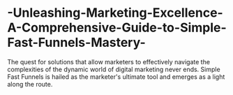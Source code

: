 # -Unleashing-Marketing-Excellence-A-Comprehensive-Guide-to-Simple-Fast-Funnels-Mastery-
The quest for solutions that allow marketers to effectively navigate the complexities of the dynamic world of digital marketing never ends. Simple Fast Funnels is hailed as the marketer's ultimate tool and emerges as a light along the route.
